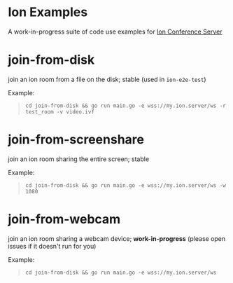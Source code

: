Ion Examples
===
A work-in-progress suite of code use examples for [Ion Conference Server](https://github.com/pion/ion)

join-from-disk
===
join an ion room from a file on the disk; stable (used in `ion-e2e-test`)

Example:
> `cd join-from-disk && go run main.go -e wss://my.ion.server/ws -r test_room -v video.ivf`


join-from-screenshare
===
join an ion room sharing the entire screen; stable

Example:
> `cd join-from-disk && go run main.go -e wss://my.ion.server/ws -w 1080`

join-from-webcam
===
join an ion room sharing a webcam device; **work-in-progress** (please open issues if it doesn't run for you)

Example:
> `cd join-from-disk && go run main.go -e wss://my.ion.server/ws`